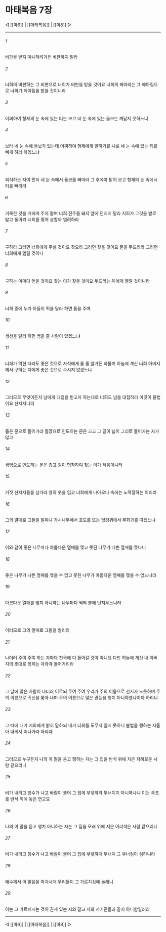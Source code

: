 # 마태복음 7장

◁ [[마6]] | [[마태복음]] | [[마8]] ▷
***

###### 1
비판을 받지 아니하려거든 비판하지 말라

###### 2
너희의 비판하는 그 비판으로 너희가 비판을 받을 것이요 너희의 헤아리는 그 헤아림으로 너희가 헤아림을 받을 것이니라

###### 3
어찌하여 형제의 눈 속에 있는 티는 보고 네 눈 속에 있는 들보는 깨닫지 못하느냐

###### 4
보라 네 눈 속에 들보가 있는데 어찌하여 형제에게 말하기를 나로 네 눈 속에 있는 티를 빼게 하라 하겠느냐

###### 5
외식하는 자여 먼저 네 눈 속에서 들보를 빼어라 그 후에야 밝히 보고 형제의 눈 속에서 티를 빼리라

###### 6
거룩한 것을 개에게 주지 말며 너희 진주를 돼지 앞에 던지지 말라 저희가 그것을 발로 밟고 돌이켜 너희를 찢어 상할까 염려하라

###### 7
구하라 그러면 너희에게 주실 것이요 찾으라 그러면 찾을 것이요 문을 두드리라 그러면 너희에게 열릴 것이니

###### 8
구하는 이마다 얻을 것이요 찾는 이가 찾을 것이요 두드리는 이에게 열릴 것이니라

###### 9
너희 중에 누가 아들이 떡을 달라 하면 돌을 주며

###### 10
생선을 달라 하면 뱀을 줄 사람이 있겠느냐

###### 11
너희가 악한 자라도 좋은 것으로 자식에게 줄 줄 알거든 하물며 하늘에 계신 너희 아버지께서 구하는 자에게 좋은 것으로 주시지 않겠느냐

###### 12
그러므로 무엇이든지 남에게 대접을 받고자 하는대로 너희도 남을 대접하라 이것이 율법이요 선지자니라

###### 13
좁은 문으로 들어가라 멸망으로 인도하는 문은 크고 그 길이 넓어 그리로 들어가는 자가 많고

###### 14
생명으로 인도하는 문은 좁고 길이 협착하여 찾는 이가 적음이니라

###### 15
거짓 선지자들을 삼가라 양의 옷을 입고 너희에게 나아오나 속에는 노략질하는 이리라

###### 16
그의 열매로 그들을 알찌니 가시나무에서 포도를 또는 엉겅퀴에서 무화과를 따겠느냐

###### 17
이와 같이 좋은 나무마다 아름다운 열매를 맺고 못된 나무가 나쁜 열매를 맺나니

###### 18
좋은 나무가 나쁜 열매를 맺을 수 없고 못된 나무가 아름다운 열매를 맺을 수 없느니라

###### 19
아름다운 열매를 맺지 아니하는 나무마다 찍혀 불에 던지우느니라

###### 20
이러므로 그의 열매로 그들을 알리라

###### 21
나더러 주여 주여 하는 자마다 천국에 다 들어갈 것이 아니요 다만 하늘에 계신 내 아버지의 뜻대로 행하는 자라야 들어가리라

###### 22
그 날에 많은 사람이 나더러 이르되 주여 주여 우리가 주의 이름으로 선지자 노릇하며 주의 이름으로 귀신을 쫓아 내며 주의 이름으로 많은 권능을 행치 아니하였나이까 하리니

###### 23
그 때에 내가 저희에게 밝히 말하되 내가 너희를 도무지 알지 못하니 불법을 행하는 자들아 내게서 떠나가라 하리라

###### 24
그러므로 누구든지 나의 이 말을 듣고 행하는 자는 그 집을 반석 위에 지은 지혜로운 사람 같으리니

###### 25
비가 내리고 창수가 나고 바람이 불어 그 집에 부딪히되 무너지지 아니하나니 이는 주초를 반석 위에 놓은 연고요

###### 26
나의 이 말을 듣고 행치 아니하는 자는 그 집을 모래 위에 지은 어리석은 사람 같으리니

###### 27
비가 내리고 창수가 나고 바람이 불어 그 집에 부딪히매 무너져 그 무너짐이 심하니라

###### 28
예수께서 이 말씀을 마치시매 무리들이 그 가르치심에 놀래니

###### 29
이는 그 가르치시는 것이 권세 있는 자와 같고 저희 서기관들과 같지 아니함일러라

***
◁ [[마6]] | [[마태복음]] | [[마8]] ▷